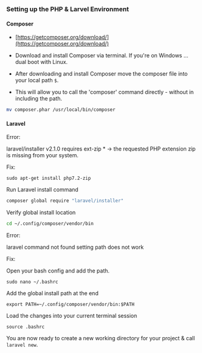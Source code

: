 ### Setting up the PHP & Larvel Environment

#### Composer

- [https://getcomposer.org/download/](https://getcomposer.org/download/)
- Download and install Composer via terminal. If you're on Windows ... dual boot with Linux.

- After downloading and install Composer move the composer file into your local path `$`.
- This will allow you to call the 'composer' command directly - without in including the path.

```bash
mv composer.phar /usr/local/bin/composer
```

#### Laravel

Error: 

laravel/installer v2.1.0 requires ext-zip * -> the requested PHP extension zip is missing from your system. <br>

Fix:

```
sudo apt-get install php7.2-zip
```

Run Laravel install command

```bash
composer global require "laravel/installer"
```

Verify global install location

```bash
cd ~/.config/composer/vendor/bin
```

Error:

laravel command not found setting path does not work

Fix:

Open your bash config and add the path.

```
sudo nano ~/.bashrc
```

Add the global install path at the end

```
export PATH=~/.config/composer/vendor/bin:$PATH
```

Load the changes into your current terminal session

```
source .bashrc
```

You are now ready to create a new working directory for your project & call `laravel new`.